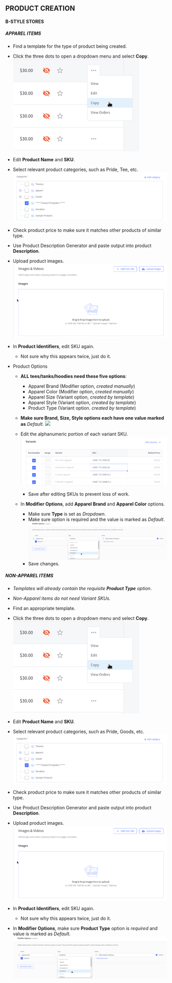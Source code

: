## PRODUCT CREATION

#### B-STYLE STORES

##### *APPAREL ITEMS*

- Find a template for the type of product being created.
- Click the three dots to open a dropdown menu and select **Copy**.
![](images/product-creation0.png?raw=true)
- Edit **Product Name** and **SKU**.
- Select relevant product categories, such as Pride, Tee, etc.
![](images/product-creation1.png?raw=true)
- Check product price to make sure it matches other products of similar type.
- Use Product Description Generator and paste output into product **Description**.
- Upload product images.
![](images/product-creation2.png?raw=true)
- In **Product Identifiers**, edit SKU again.
  + Not sure why this appears twice, just do it.

- Product Options
  + **ALL tees/tanks/hoodies need these five options**:
    - Apparel Brand (Modifier option, *created manually*)
    - Apparel Color (Modifier option, *created manually*)
    - Apparel Size (Variant option, *created by template*)
    - Apparel Style (Variant option, *created by template*)
    - Product Type (Variant option. *created by template*)

  + **Make sure Brand, Size, Style options each have one value marked as** *Default*.
![](images/product-creation3.png?raw=true)
  + Edit the alphanumeric portion of each variant SKU.
![](images/product-creation4.png?raw=true)
    - Save after editing SKUs to prevent loss of work.
  + In **Modifier Options**, add **Apparel Brand** and **Apparel Color** options.
    - Make sure **Type** is set as *Dropdown*.
    - Make sure option is required and the value is marked as *Default*.
![](images/product-creation5.png?raw=true)
    - Save changes.

##### *NON-APPAREL ITEMS*

- *Templates will already contain the requisite **Product Type** option*.
- *Non-Apparel items do not need Variant SKUs*.

- Find an appropriate template.
- Click the three dots to open a dropdown menu and select **Copy**.
![](images/product-creation0.png?raw=true)
- Edit **Product Name** and **SKU**.
- Select relevant product categories, such as Pride, Goods, etc.
![](images/product-creation1.png?raw=true)
- Check product price to make sure it matches other products of similar type.
- Use Product Description Generator and paste output into product **Description**.

- Upload product images.
![](images/product-creation2.png?raw=true)
- In **Product Identifiers**, edit SKU again.
  + Not sure why this appears twice, just do it.

- In **Modifier Options**, make sure **Product Type** option is *required* and value is marked as *Default*.
![](images/product-creation5.png?raw=true)
